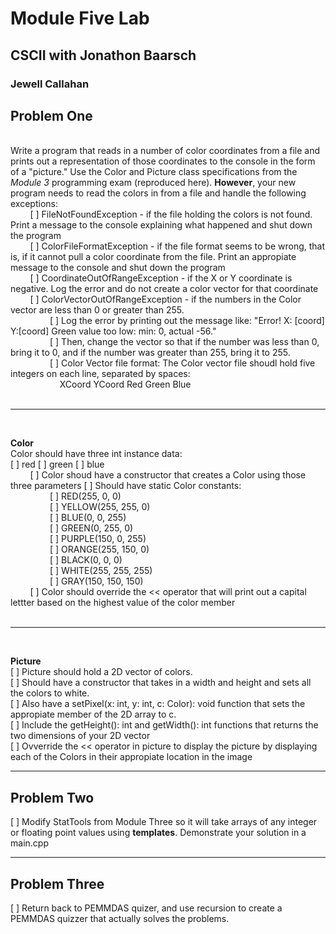 # Module Five Lab

## CSCII with Jonathon Baarsch

### Jewell Callahan

## Problem One
<br>
Write a program that reads in a number of color coordinates from a file and prints out a representation of those coordinates to the console in the form of a "picture." Use the Color and Picture class specifications from the <i>Module 3</i> programming exam (reproduced here). <b>However</b>, your new program needs to read the colors in from a file and handle the following exceptions: <br>
&nbsp; &nbsp; &nbsp; &nbsp;
    [ ] FileNotFoundException - if the file holding the colors is not found. Print a message to the console explaining what happened and shut down the program <br>
 &nbsp; &nbsp; &nbsp; &nbsp; 
    [ ] ColorFileFormatException - if the file format seems to be wrong, that is, if it cannot pull a color coordinate from the file. Print an appropiate message to the console and shut down the program <br>
&nbsp; &nbsp; &nbsp; &nbsp;
    [ ] CoordinateOutOfRangeException - if the X or Y coordinate is negative. Log the error and do not create a color vector for that coordinate <br>
&nbsp; &nbsp; &nbsp; &nbsp;
    [ ] ColorVectorOutOfRangeException - if the numbers in the Color vector are less than 0 or greater than 255.<br>
    &nbsp; &nbsp; &nbsp; &nbsp; &nbsp; &nbsp; &nbsp; &nbsp;
        [ ] Log the error by printing out the message like: "Error! X: [coord] Y:[coord] Green value too low: min: 0, actual -56."<br>
    &nbsp; &nbsp; &nbsp; &nbsp; &nbsp; &nbsp; &nbsp; &nbsp;
        [ ] Then, change the vector so that if the number was less than 0, bring it to 0, and if the number was greater than 255, bring it to 255.<br>
    &nbsp; &nbsp; &nbsp; &nbsp; &nbsp; &nbsp; &nbsp; &nbsp;
        [ ] Color Vector file format: The Color vector file shoudl hold five integers on each line, separated by spaces: <br>
    &nbsp; &nbsp; &nbsp; &nbsp; &nbsp; &nbsp; &nbsp; &nbsp; &nbsp; &nbsp;
        XCoord YCoord Red Green Blue <br>
<br>

<hr width="100%" size="2">

<br>

__Color__ 
<br>
Color should have three int instance data: <br>
[ ] red
[ ] green
[ ] blue
<br>
&nbsp; &nbsp; &nbsp; &nbsp;
    [ ] Color shoud have a constructor that creates a Color using those three parameters
    [ ] Should have static Color constants:<br> 
&nbsp; &nbsp; &nbsp; &nbsp; &nbsp; &nbsp; &nbsp; &nbsp;
        [ ] RED(255, 0, 0)<br>
&nbsp; &nbsp; &nbsp; &nbsp; &nbsp; &nbsp; &nbsp; &nbsp;
        [ ] YELLOW(255, 255, 0) <br>
&nbsp; &nbsp; &nbsp; &nbsp; &nbsp; &nbsp; &nbsp; &nbsp;
        [ ] BLUE(0, 0, 255)<br>
&nbsp; &nbsp; &nbsp; &nbsp; &nbsp; &nbsp; &nbsp; &nbsp;
        [ ] GREEN(0, 255, 0)<br>
&nbsp; &nbsp; &nbsp; &nbsp; &nbsp; &nbsp; &nbsp; &nbsp;
        [ ] PURPLE(150, 0, 255)<br>
&nbsp; &nbsp; &nbsp; &nbsp; &nbsp; &nbsp; &nbsp; &nbsp;
        [ ] ORANGE(255, 150, 0)<br>
&nbsp; &nbsp; &nbsp; &nbsp; &nbsp; &nbsp; &nbsp; &nbsp;
        [ ] BLACK(0, 0, 0)<br>
&nbsp; &nbsp; &nbsp; &nbsp; &nbsp; &nbsp; &nbsp; &nbsp;
        [ ] WHITE(255, 255, 255)<br>
&nbsp; &nbsp; &nbsp; &nbsp; &nbsp; &nbsp; &nbsp; &nbsp;
        [ ] GRAY(150, 150, 150)<br>
&nbsp; &nbsp; &nbsp; &nbsp;
    [ ] Color should override the << operator that will print out a capital lettter based on the highest value of the color member <br>
<br>

<hr width="100%" size="2">
<br> 

__Picture__
<br>
[ ] Picture should hold a 2D vector of colors. <br>
[ ] Should have a constructor that takes in a width and height and sets all the colors to white. <br>
[ ] Also have a setPixel(x: int, y: int, c: Color): void function that sets the appropiate member of the 2D array to c. <br>
[ ] Include the getHeight(): int and getWidth(): int functions that returns the two dimensions of your 2D vector <br>
[ ] Ovverride the << operator in picture to display the picture by displaying each of the Colors in their appropiate location in the image <br>

<hr width="100%" size="2">

## Problem Two

[ ] Modify StatTools from Module Three so it will take arrays of any integer or floating point values using **templates**. Demonstrate your solution in a main.cpp <br>

<hr width="100%" size="2">

## Problem Three

[ ] Return back to PEMMDAS quizer, and use recursion to create a PEMMDAS quizzer that actually solves the problems.
